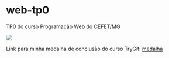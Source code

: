 # web-tp0
TP0 do curso Programação Web  do CEFET/MG

<img src="http://fegemo.github.io/cefet-web/images/medalha.png">

Link para minha medalha de conclusão do curso TryGit:
<a href="https://www.codeschool.com/users/NickedSnake/badges/121">
 medalha
</a>

